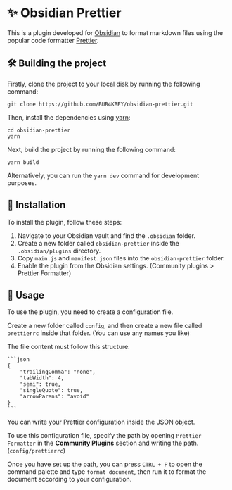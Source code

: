 # ✨ Obsidian Prettier

This is a plugin developed for [Obsidian](https://obsidian.md) to format markdown files using the popular code formatter [Prettier](https://prettier.io/).

## 🛠️ Building the project

Firstly, clone the project to your local disk by running the following command:

```
git clone https://github.com/BUR4KBEY/obsidian-prettier.git
```

Then, install the dependencies using [yarn](https://yarnpkg.com):

```
cd obsidian-prettier
yarn
```

Next, build the project by running the following command:

```
yarn build
```

Alternatively, you can run the `yarn dev` command for development purposes.

## 🔌 Installation

To install the plugin, follow these steps:

1. Navigate to your Obsidian vault and find the `.obsidian` folder.
2. Create a new folder called `obsidian-prettier` inside the `.obsidian/plugins` directory.
3. Copy `main.js` and `manifest.json` files into the `obsidian-prettier` folder.
4. Enable the plugin from the Obsidian settings. (Community plugins > Prettier Formatter)

## 🚀 Usage

To use the plugin, you need to create a configuration file.

Create a new folder called `config`, and then create a new file called `prettierrc` inside that folder. (You can use any names you like)

The file content must follow this structure:

````
```json
{
    "trailingComma": "none",
    "tabWidth": 4,
    "semi": true,
    "singleQuote": true,
    "arrowParens": "avoid"
}
```
````

You can write your Prettier configuration inside the JSON object.

To use this configuration file, specify the path by opening `Prettier Formatter` in the **Community Plugins** section and writing the path. (`config/prettierrc`)

Once you have set up the path, you can press `CTRL + P` to open the command palette and type `format document`, then run it to format the document according to your configuration.
